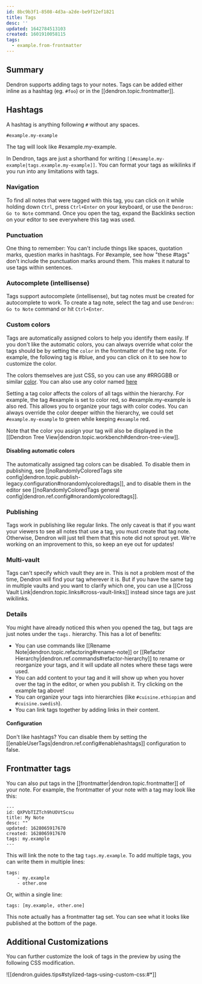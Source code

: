 ```yaml
---
id: 8bc9b3f1-8508-4d3a-a2de-be9f12ef1821
title: Tags
desc: ''
updated: 1642784513103
created: 1601910058115
tags:
  - example.from-frontmatter
---
```


## Summary

Dendron supports adding tags to your notes. Tags can be added either inline as a hashtag (eg. `#foo`) or in the [[dendron.topic.frontmatter]].

## Hashtags

A hashtag is anything following `#` without any spaces. 

```md
#example.my-example
```

The tag will look like #example.my-example.

In Dendron, tags are just a shorthand for writing `[[#example.my-example|tags.example.my-example]]`. You can format your tags as wikilinks if you run into any limitations with tags.


### Navigation

To find all notes that were tagged with this tag, you can click on it while holding down `Ctrl`, press `Ctrl+Enter` on your keyboard, or use the `Dendron: Go to Note` command.  Once you open the tag, expand the Backlinks section on your editor to see everywhere this tag was used.

### Punctuation

One thing to remember: You can't include things like spaces, quotation marks,
question marks in hashtags. For #example, see how "these #tags" don't include
the punctuation marks around them. This makes it natural to use tags within
sentences.


### Autocomplete (intellisense)

Tags support autocomplete (intellisense), but tag notes must be created for
autocomplete to work. To create a tag note, select the
tag and use `Dendron: Go to Note` command or hit `Ctrl+Enter`.

### Custom colors

Tags are automatically assigned colors to help you identify them easily. If you
don't like the automatic colors, you can always override what color the tags
should be by setting the `color` in the frontmatter of the tag note. For
example, the following tag is #blue, and you can click on it to see how to customize the color.

The colors themselves are just CSS, so you can use any #RRGGBB or similar [color](https://developer.mozilla.org/en-US/docs/Web/CSS/color).  You can also use any color named [here](https://developer.mozilla.org/en-US/docs/Web/CSS/color_value)

Setting a tag color affects the colors of all tags within the hierarchy. For
example, the tag #example is set to color red, so #example.my-example is also
red. This allows you to organize your tags with color codes. You can always
override the color deeper within the hierarchy, we could set
`#example.my-example` to green while keeping `#example` red.

Note that the color you assign your tag will also be displayed in the [[Dendron Tree View|dendron.topic.workbench#dendron-tree-view]].

#### Disabling automatic colors

The automatically assigned tag colors can be disabled. To disable them in
publishing, see [[noRandomlyColoredTags site config|dendron.topic.publish-legacy.configuration#norandomlycoloredtags]],
and to disable them in the editor  see [[noRandomlyColoredTags general config|dendron.ref.config#norandomlycoloredtags]].

### Publishing

Tags work in publishing like regular links. The only caveat is that if you want
your viewers to see all notes that use a tag, you must create that tag note.
Otherwise, Dendron will just tell them that this note did not sprout yet. We're
working on an improvement to this, so keep an eye out for updates!

### Multi-vault

Tags can't specify which vault they are in. This is not a problem most of the
time, Dendron will find your tag wherever it is. But if you have the
same tag in multiple vaults and you want to clarify which one, you can use a
[[Cross Vault Link|dendron.topic.links#cross-vault-links]] instead since tags
are just wikilinks.


### Details
You might have already noticed this when you opened the tag, but tags are just notes under the `tags.` hierarchy. This has a lot of benefits:

-   You can use commands like [[Rename Note|dendron.topic.refactoring#rename-note]] or [[Refactor Hierarchy|dendron.ref.commands#refactor-hierarchy]] to rename or reorganize your tags, and it will update all notes where these tags were used.
-   You can add content to your tag and it will show up when you hover over the tag in the editor, or when you publish it. Try clicking on the example tag above!
-   You can organize your tags into hierarchies (like `#cuisine.ethiopian` and `#cuisine.swedish`).
-   You can link tags together by adding links in their content.

#### Configuration

Don't like hashtags? You can disable them by setting the [[enableUserTags|dendron.ref.config#enablehashtags]] configuration to false.

## Frontmatter tags

You can also put tags in the [[frontmatter|dendron.topic.frontmatter]] of your note. For example, the frontmatter of your note with a tag may look like this:

```
---
id: QXPVbTIZTch9hUOVtScsu
title: My Note
desc: ""
updated: 1628065917670
created: 1628065917670
tags: my.example
---
```

This will link the note to the tag `tags.my.example`. To add multiple tags, you can write them in multiple lines:

```
tags:
    - my.example
    - other.one
```

Or, within a single line:

```
tags: [my.example, other.one]
```

This note actually has a frontmatter tag set. You can see what it looks like published at the bottom of the page.

## Additional Customizations

You can further customize the look of tags in the preview by using the following CSS modification.

![[dendron.guides.tips#stylized-tags-using-custom-css:#*]]
